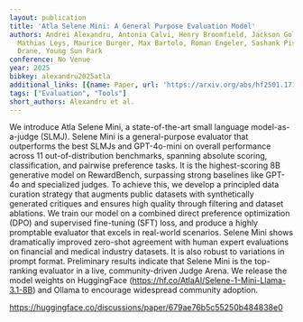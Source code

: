 ```yaml
---
layout: publication
title: 'Atla Selene Mini: A General Purpose Evaluation Model'
authors: Andrei Alexandru, Antonia Calvi, Henry Broomfield, Jackson Golden, Kyle Dai,
  Mathias Leys, Maurice Burger, Max Bartolo, Roman Engeler, Sashank Pisupati, Toby
  Drane, Young Sun Park
conference: No Venue
year: 2025
bibkey: alexandru2025atla
additional_links: [{name: Paper, url: 'https://arxiv.org/abs/hf2501.17195'}]
tags: ["Evaluation", "Tools"]
short_authors: Alexandru et al.
---
```

We introduce Atla Selene Mini, a state-of-the-art small language model-as-a-judge (SLMJ). Selene Mini is a general-purpose evaluator that outperforms the best SLMJs and GPT-4o-mini on overall performance across 11 out-of-distribution benchmarks, spanning absolute scoring, classification, and pairwise preference tasks. It is the highest-scoring 8B generative model on RewardBench, surpassing strong baselines like GPT-4o and specialized judges. To achieve this, we develop a principled data curation strategy that augments public datasets with synthetically generated critiques and ensures high quality through filtering and dataset ablations. We train our model on a combined direct preference optimization (DPO) and supervised fine-tuning (SFT) loss, and produce a highly promptable evaluator that excels in real-world scenarios. Selene Mini shows dramatically improved zero-shot agreement with human expert evaluations on financial and medical industry datasets. It is also robust to variations in prompt format. Preliminary results indicate that Selene Mini is the top-ranking evaluator in a live, community-driven Judge Arena. We release the model weights on HuggingFace (https://hf.co/AtlaAI/Selene-1-Mini-Llama-3.1-8B) and Ollama to encourage widespread community adoption.

https://huggingface.co/discussions/paper/679ae76b5c55250b484838e0
